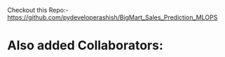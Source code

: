 Checkout this Repo:- https://github.com/pydeveloperashish/BigMart_Sales_Prediction_MLOPS

# Also added Collaborators:
